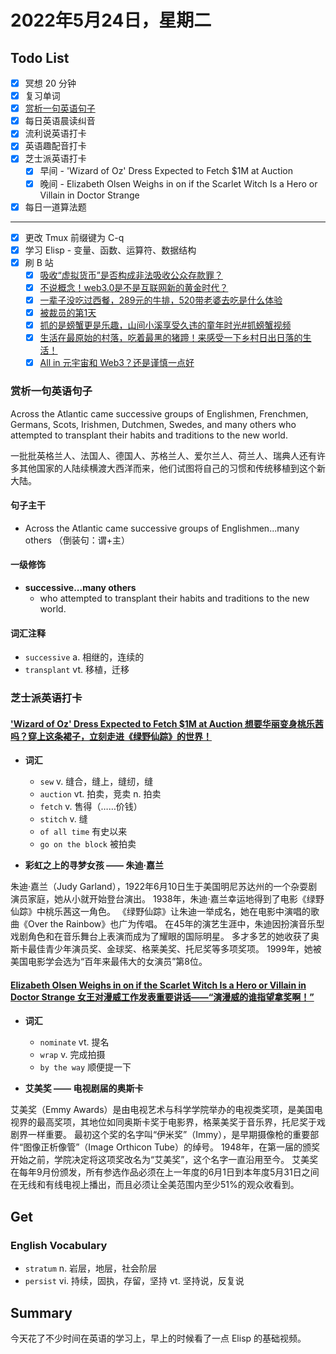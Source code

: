 # 2022年5月24日，星期二

## Todo List

- [x] 冥想 20 分钟
- [x] 复习单词
- [x] [赏析一句英语句子](#赏析一句英语句子)
- [x] 每日英语晨读纠音
- [x] 流利说英语打卡
- [x] 英语趣配音打卡
- [x] 芝士派英语打卡
  - [x] 早间 - 'Wizard of Oz' Dress Expected to Fetch $1M at Auction
  - [x] 晚间 - Elizabeth Olsen Weighs in on if the Scarlet Witch Is a Hero or Villain in Doctor Strange
- [x] 每日一道算法题
--------
- [x] 更改 Tmux 前缀键为 C-q
- [x] 学习 Elisp - 变量、函数、运算符、数据结构
- [x] 刷 B 站
  - [x] [吸收“虚拟货币”是否构成非法吸收公众存款罪？](https://b23.tv/RETKUO3)
  - [x] [不说概念！web3.0是不是互联网新的黄金时代？](https://b23.tv/SXQcosM)
  - [x] [一辈子没吃过西餐，289元的牛排，520带老婆去吃是什么体验](https://b23.tv/a6KgVxR)
  - [x] [被裁员的第1天](https://b23.tv/fvULzPn)
  - [x] [抓的是螃蟹更是乐趣，山间小溪享受久违的童年时光#抓螃蟹视频](https://b23.tv/trLtQQ1)
  - [x] [生活在最原始的村落，吃着最黑的猪蹄！来感受一下乡村日出日落的生活！](https://b23.tv/1tArge5)
  - [x] [All in 元宇宙和 Web3？还是谨慎一点好](https://b23.tv/GhDQLcs)

### 赏析一句英语句子

Across the Atlantic came successive groups of Englishmen, Frenchmen, Germans, Scots, Irishmen, Dutchmen, Swedes, and many others who attempted to transplant their habits and traditions to the new world.

一批批英格兰人、法国人、德国人、苏格兰人、爱尔兰人、荷兰人、瑞典人还有许多其他国家的人陆续横渡大西洋而来，他们试图将自己的习惯和传统移植到这个新大陆。

#### 句子主干

- Across the Atlantic came successive groups of Englishmen...many others （倒装句：谓+主）

#### 一级修饰

- **successive...many others**
  - who attempted to transplant their habits and traditions to the new world.

#### 词汇注释

- `successive` a. 相继的，连续的
- `transplant` vt. 移植，迁移

### 芝士派英语打卡

#### ['Wizard of Oz' Dress Expected to Fetch $1M at Auction 想要华丽变身桃乐茜吗？穿上这条裙子，立刻走进《绿野仙踪》的世界！](https://reading.baicizhan.com/h5/listen-movie.html?id=695&wxapp=mint_danni_ear#/home)

- **词汇**

  - `sew` v. 缝合，缝上，缝纫，缝
  - `auction` vt. 拍卖，竞卖 n. 拍卖
  - `fetch` v. 售得（……价钱）
  - `stitch` v. 缝
  - `of all time` 有史以来
  - `go on the block` 被拍卖

- **彩虹之上的寻梦女孩 —— 朱迪·嘉兰**

朱迪·嘉兰（Judy Garland），1922年6月10日生于美国明尼苏达州的一个杂耍剧演员家庭，她从小就开始登台演出。
1938年，朱迪·嘉兰幸运地得到了电影《绿野仙踪》中桃乐茜这一角色。
《绿野仙踪》让朱迪一举成名，她在电影中演唱的歌曲《Over the Rainbow》也广为传唱。
在45年的演艺生涯中，朱迪因扮演音乐型戏剧角色和在音乐舞台上表演而成为了耀眼的国际明星。
多才多艺的她收获了奥斯卡最佳青少年演员奖、金球奖、格莱美奖、托尼奖等多项奖项。
1999年，她被美国电影学会选为“百年来最伟大的女演员”第8位。

#### [Elizabeth Olsen Weighs in on if the Scarlet Witch Is a Hero or Villain in Doctor Strange 女王对漫威工作发表重要讲话——“演漫威的谁指望拿奖啊！”](http://reading.baicizhan.com/h5/listen-movie.html?id=696&wxapp=mint_danni_ear#/home)

- **词汇**

  - `nominate` vt. 提名
  - `wrap` v. 完成拍摄
  - `by the way` 顺便提一下

- **艾美奖 —— 电视剧届的奥斯卡**

艾美奖（Emmy Awards）是由电视艺术与科学学院举办的电视类奖项，是美国电视界的最高奖项，其地位如同奥斯卡奖于电影界，格莱美奖于音乐界，托尼奖于戏剧界一样重要。
最初这个奖的名字叫“伊米奖”（Immy），是早期摄像枪的重要部件“图像正析像管”（Image Orthicon Tube）的绰号。
1948年，在第一届的颁奖开始之前，学院决定将这项奖改名为“艾美奖”，这个名字一直沿用至今。
艾美奖在每年9月份颁发，所有参选作品必须在上一年度的6月1日到本年度5月31日之间在无线和有线电视上播出，而且必须让全美范围内至少51%的观众收看到。

## Get

### English Vocabulary

- `stratum` n. 岩层，地层，社会阶层
- `persist` vi. 持续，固执，存留，坚持 vt. 坚持说，反复说

## Summary

今天花了不少时间在英语的学习上，早上的时候看了一点 Elisp 的基础视频。
